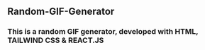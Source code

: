## Random-GIF-Generator

### This is a random GIF generator, developed with HTML, TAILWIND CSS & REACT.JS
